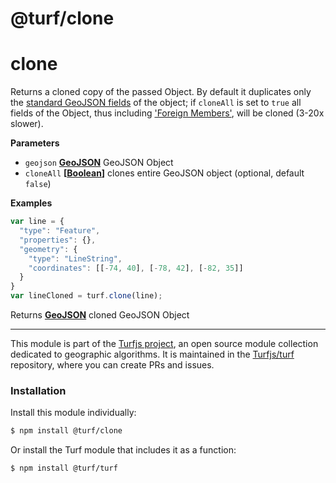 # @turf/clone

# clone

Returns a cloned copy of the passed Object. By default it duplicates only the [standard GeoJSON fields](https://tools.ietf.org/html/rfc7946#section-3) of the object; if `cloneAll` is set to `true` all fields of the Object, thus including ['Foreign Members'](https://tools.ietf.org/html/rfc7946#section-6), will be cloned (3-20x slower).

**Parameters**

-   `geojson` **[GeoJSON](http://geojson.org/geojson-spec.html#geojson-objects)** GeoJSON Object
-   `cloneAll` **\[[Boolean](https://developer.mozilla.org/en-US/docs/Web/JavaScript/Reference/Global_Objects/Boolean)]** clones entire GeoJSON object (optional, default `false`)

**Examples**

```javascript
var line = {
  "type": "Feature",
  "properties": {},
  "geometry": {
    "type": "LineString",
    "coordinates": [[-74, 40], [-78, 42], [-82, 35]]
  }
}
var lineCloned = turf.clone(line);
```

Returns **[GeoJSON](http://geojson.org/geojson-spec.html#geojson-objects)** cloned GeoJSON Object

<!-- This file is automatically generated. Please don't edit it directly:
if you find an error, edit the source file (likely index.js), and re-run
./scripts/generate-readmes in the turf project. -->

---

This module is part of the [Turfjs project](http://turfjs.org/), an open source
module collection dedicated to geographic algorithms. It is maintained in the
[Turfjs/turf](https://github.com/Turfjs/turf) repository, where you can create
PRs and issues.

### Installation

Install this module individually:

```sh
$ npm install @turf/clone
```

Or install the Turf module that includes it as a function:

```sh
$ npm install @turf/turf
```

